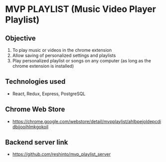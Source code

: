 # MVP PLAYLIST (Music Video Player Playlist)
## Objective
1. To play music or videos in the chrome extension
2. Allow saving of personalized settings and playlists
3. Play personalized playlist or songs on any computer (as long as the chrome extension is installed)

## Technologies used
* React, Redux, Express, PostgreSQL

## Chrome Web Store
* https://chrome.google.com/webstore/detail/mvpplaylist/ahlbpejoldepcdidbijooihlmkgokoil

## Backend server link
* https://github.com/reshinto/mvp_playlist_server
